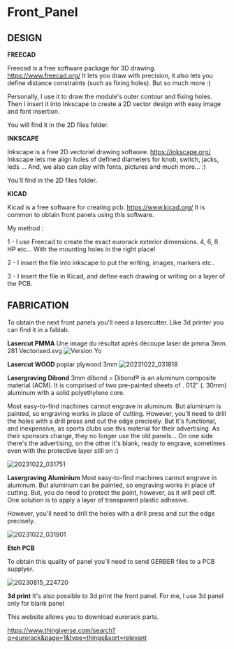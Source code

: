 # Front_Panel

## DESIGN

**FREECAD**

Freecad is a free software package for 3D drawing. https://www.freecad.org/
It lets you draw with precision, it also lets you define distance constraints (such as fixing holes).
But so much more :)

Personally, I use it to draw the module's outer contour and fixing holes.
Then I insert it into Inkscape to create a 2D vector design with easy image and font insertion.

You will find it in the 2D files folder.

**INKSCAPE**

Inkscape is a free 2D vectoriel drawing software. https://inkscape.org/
Inkscape lets me align holes of defined diameters for knob, switch, jacks, leds ... And, we also can play with fonts, pictures and much more... :)

You'll find in the 2D files folder.

**KICAD**

Kicad is a free software for creating pcb. https://www.kicad.org/
It is common to obtain front panels using this software.

My method :

1 - I use Freecad to create the exact eurorack exterior dimensions.
4, 6, 8 HP etc... With the mounting holes in the right place!

2 - I insert the file into inkscape to put the writing, images, markers etc..

3 - I insert the file in Kicad, and define each drawing or writing on a layer of the PCB.

## FABRICATION

To obtain the next front panels you'll need a lasercutter. Like 3d printer you can find it in a fablab.


**Lasercut PMMA**
Une image du résultat après découpe laser de pmma 3mm.
281 Vectorised.svg
![Version Yo](https://github.com/dubhalley/Front-Panel-Design/assets/5200123/9afeab42-3bba-4435-a73a-69320368a6ac)

**Lasercut WOOD**
poplar plywood 3mm
![20231022_031818](https://github.com/dubhalley/Front_Panel/assets/5200123/42a2a4c8-7f73-41eb-99fb-0a15c315d91e)

**Lasergraving Dibond**
3mm dibond = Dibond® is an aluminum composite material (ACM). It is comprised of two pre-painted sheets of . 012″ (. 30mm) aluminum with a solid polyethylene core.

Most easy-to-find machines cannot engrave in aluminum.
But aluminum is painted, so engraving works in place of cutting.
However, you'll need to drill the holes with a drill press and cut the edge precisely.
But it's functional, and inexpensive, as sports clubs use this material for their advertising.
As their sponsors change, they no longer use the old panels...
On one side there's the advertising, on the other it's blank, ready to engrave, sometimes even with the protective layer still on :)

![20231022_031751](https://github.com/dubhalley/Front_Panel/assets/5200123/f7e0ac26-f45a-4690-843e-fabc765c8d43)

**Lasergraving Aluminium**
Most easy-to-find machines cannot engrave in aluminum.
But aluminum can be painted, so engraving works in place of cutting.
But, you do need to protect the paint, however, as it will peel off. One solution is to apply a layer of transparent plastic adhesive.

However, you'll need to drill the holes with a drill press and cut the edge precisely.

![20231022_031901](https://github.com/dubhalley/Front_Panel/assets/5200123/5fef2b30-f85d-48d1-b69e-24e8ee9fab3c)


**Etch PCB**

To obtain this quality of panel you'll need to send GERBER files to a PCB supplyer. 

![20230815_224720](https://github.com/dubhalley/Front_Panel/assets/5200123/90b811dc-ec50-4405-8388-7b0f4d013861)

**3d print**
It's also possible to 3d print the front panel. 
For me, I use 3d panel only for blank panel

This website allows you to download eurorack parts. 

https://www.thingiverse.com/search?q=eurorack&page=1&type=things&sort=relevant
